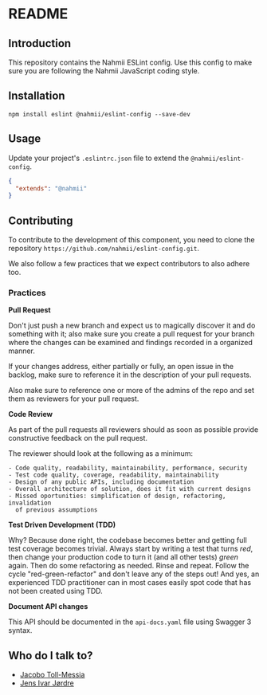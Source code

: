 # README

## Introduction

This repository contains the Nahmii ESLint config. Use this config 
to make sure you are following the Nahmii JavaScript coding style.

## Installation

    npm install eslint @nahmii/eslint-config --save-dev

## Usage

Update your project's `.eslintrc.json` file to extend the `@nahmii/eslint-config`.

``` JSON
{
  "extends": "@nahmii"
}
```

## Contributing

To contribute to the development of this component, you need to clone the 
repository `https://github.com/nahmii/eslint-config.git`.

We also follow a few practices that we expect contributors to also adhere too.

### Practices

**Pull Request**

Don't just push a new branch and expect us to magically discover it and do 
something with it; also make sure you create a pull request for your branch 
where the changes can be examined and findings recorded in a organized manner.

If your changes address, either partially or fully, an open issue in the 
backlog, make sure to reference it in the description of your pull requests.

Also make sure to reference one or more of the admins of the repo and set them 
as reviewers for your pull request.

**Code Review**

As part of the pull requests all reviewers should as soon as possible provide 
constructive feedback on the pull request.

The reviewer should look at the following as a minimum:

    - Code quality, readability, maintainability, performance, security
    - Test code quality, coverage, readability, maintainability
    - Design of any public APIs, including documentation
    - Overall architecture of solution, does it fit with current designs
    - Missed oportunities: simplification of design, refactoring, invalidation 
      of previous assumptions

**Test Driven Development (TDD)**

Why? Because done right, the codebase becomes better and getting full test 
coverage becomes trivial. Always start by writing a test that turns *red*, then 
change your production code to turn it (and all other tests) *green* again. Then
do some refactoring as needed. Rinse and repeat. Follow the cycle 
"red-green-refactor" and don't leave any of the steps out! And yes, an 
experienced TDD practitioner can in most cases easily spot code that has not 
been created using TDD.

**Document API changes**

This API should be documented in the `api-docs.yaml` file using Swagger 3 syntax.

## Who do I talk to?

* [Jacobo Toll-Messia](mailto:jacobo@hubii.com)
* [Jens Ivar Jørdre](mailto:jensivar@hubii.com)
